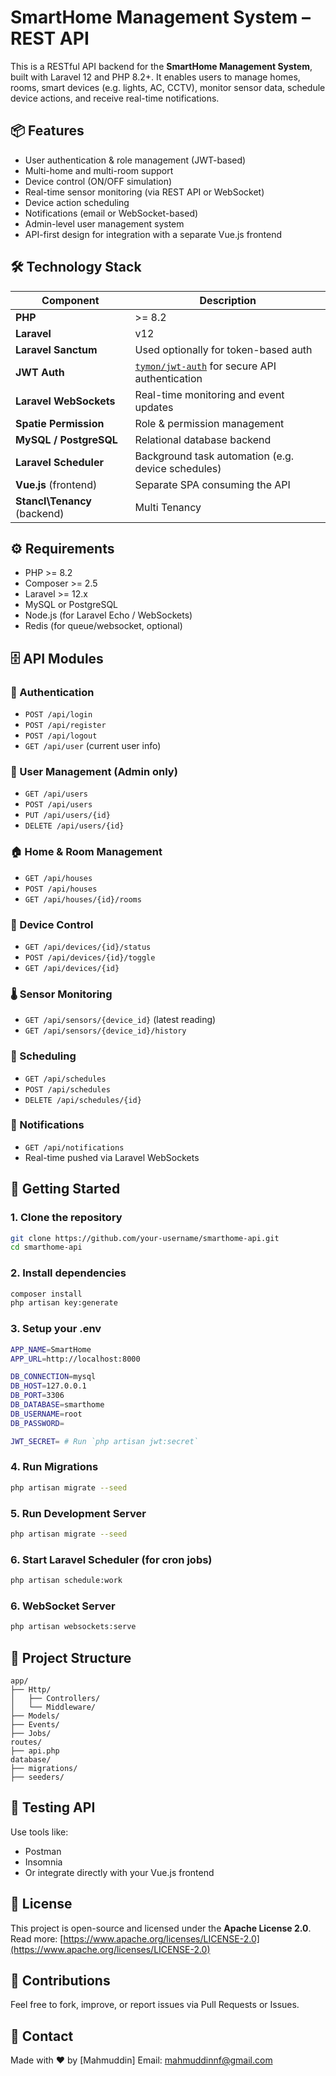# SmartHome Management System – REST API

This is a RESTful API backend for the **SmartHome Management System**, built with Laravel 12 and PHP 8.2+. It enables users to manage homes, rooms, smart devices (e.g. lights, AC, CCTV), monitor sensor data, schedule device actions, and receive real-time notifications.



## 📦 Features

- User authentication & role management (JWT-based)
- Multi-home and multi-room support
- Device control (ON/OFF simulation)
- Real-time sensor monitoring (via REST API or WebSocket)
- Device action scheduling
- Notifications (email or WebSocket-based)
- Admin-level user management system
- API-first design for integration with a separate Vue.js frontend



## 🛠️ Technology Stack

| Component             | Description                                  |
|----------------------|----------------------------------------------|
| **PHP**              | >= 8.2                                       |
| **Laravel**          | v12                                          |
| **Laravel Sanctum**  | Used optionally for token-based auth         |
| **JWT Auth**         | [`tymon/jwt-auth`](https://github.com/tymondesigns/jwt-auth) for secure API authentication |
| **Laravel WebSockets** | Real-time monitoring and event updates    |
| **Spatie Permission**| Role & permission management                 |
| **MySQL / PostgreSQL**| Relational database backend                 |
| **Laravel Scheduler**| Background task automation (e.g. device schedules) |
| **Vue.js** (frontend)| Separate SPA consuming the API              |
| **Stancl\Tenancy** (backend)| Multi Tenancy                        |



## ⚙️ Requirements

- PHP >= 8.2
- Composer >= 2.5
- Laravel >= 12.x
- MySQL or PostgreSQL
- Node.js (for Laravel Echo / WebSockets)
- Redis (for queue/websocket, optional)


## 🗄️ API Modules

### 🔐 Authentication
- `POST /api/login`
- `POST /api/register`
- `POST /api/logout`
- `GET /api/user` (current user info)

### 👥 User Management (Admin only)
- `GET /api/users`
- `POST /api/users`
- `PUT /api/users/{id}`
- `DELETE /api/users/{id}`

### 🏠 Home & Room Management
- `GET /api/houses`
- `POST /api/houses`
- `GET /api/houses/{id}/rooms`

### 🔌 Device Control
- `GET /api/devices/{id}/status`
- `POST /api/devices/{id}/toggle`
- `GET /api/devices/{id}`

### 🌡️ Sensor Monitoring
- `GET /api/sensors/{device_id}` (latest reading)
- `GET /api/sensors/{device_id}/history`

### 📅 Scheduling
- `GET /api/schedules`
- `POST /api/schedules`
- `DELETE /api/schedules/{id}`

### 🔔 Notifications
- `GET /api/notifications`
- Real-time pushed via Laravel WebSockets


## 🚀 Getting Started

### 1. Clone the repository
```bash
git clone https://github.com/your-username/smarthome-api.git
cd smarthome-api
```

### 2. Install dependencies
```bash
composer install
php artisan key:generate
```

### 3. Setup your .env
```bash
APP_NAME=SmartHome
APP_URL=http://localhost:8000

DB_CONNECTION=mysql
DB_HOST=127.0.0.1
DB_PORT=3306
DB_DATABASE=smarthome
DB_USERNAME=root
DB_PASSWORD=

JWT_SECRET= # Run `php artisan jwt:secret`
```

### 4. Run Migrations
```bash
php artisan migrate --seed
```

### 5. Run Development Server
```bash
php artisan migrate --seed
```

### 6. Start Laravel Scheduler (for cron jobs)
```bash
php artisan schedule:work
```

### 6. WebSocket Server
```bash
php artisan websockets:serve
```

## 📁 Project Structure
```plaintext
app/
├── Http/
│   ├── Controllers/
│   └── Middleware/
├── Models/
├── Events/
├── Jobs/
routes/
├── api.php
database/
├── migrations/
├── seeders/
```

## 🧪 Testing API
Use tools like:
- Postman
- Insomnia
- Or integrate directly with your Vue.js frontend


## 📜 License
This project is open-source and licensed under the **Apache License 2.0**.
Read more: [https://www.apache.org/licenses/LICENSE-2.0](https://www.apache.org/licenses/LICENSE-2.0)


## 🤝 Contributions
Feel free to fork, improve, or report issues via Pull Requests or Issues.

## 📧 Contact
Made with ❤️ by [Mahmuddin]
Email: mahmuddinnf@gmail.com
